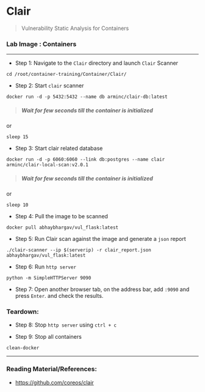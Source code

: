 # Clair
>Vulnerability Static Analysis for Containers

### **Lab Image : Containers**
---

* Step 1: Navigate to the `Clair` directory and launch `Clair` Scanner

```commandline
cd /root/container-training/Container/Clair/
```

* Step 2: Start `clair` scanner

```commandline
docker run -d -p 5432:5432 --name db arminc/clair-db:latest
```

> ##### Wait for few seconds till the container is initialized

or 

```commandline
sleep 15
```

* Step 3:  Start clair related database

```commandline
docker run -d -p 6060:6060 --link db:postgres --name clair arminc/clair-local-scan:v2.0.1
```

> ##### Wait for few seconds till the container is initialized

or 

```commandline
sleep 10
```

* Step 4: Pull the image to be scanned

```commandline
docker pull abhaybhargav/vul_flask:latest
```

* Step 5: Run Clair scan against the image and generate a `json` report

```commandline
./clair-scanner --ip $(serverip) -r clair_report.json abhaybhargav/vul_flask:latest
```

* Step 6: Run `http server`

```commandline
python -m SimpleHTTPServer 9090
```

* Step 7: Open another browser tab, on the address bar, add `:9090` and press `Enter`. and check the results.


### Teardown:

* Step 8: Stop `http server` using `ctrl + c`

* Step 9: Stop all containers

```commandline
clean-docker
```

---

### Reading Material/References:

* https://github.com/coreos/clair
